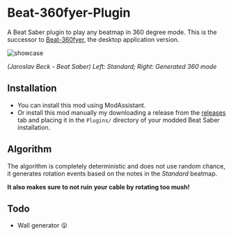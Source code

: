 # Beat-360fyer-Plugin
A Beat Saber plugin to play any beatmap in 360 degree mode. This is the successor to [Beat-360fyer](https://github.com/CodeStix/Beat-360fyer), the desktop application version.


![showcase](https://github.com/CodeStix/Beat-360fyer/raw/master/Build/Demos/beatsaber.gif)

*(Jaroslav Beck - Beat Saber) Left: Standard; Right: Generated 360 mode*

## Installation

- You can install this mod using ModAssistant.
- Or install this mod manually my downloading a release from the [releases](https://github.com/CodeStix/Beat-360fyer-Plugin/releases) tab and placing it in the `Plugins/` directory of your modded Beat Saber installation.

## Algorithm

The algorithm is completely deterministic and does not use random chance, it generates rotation events based on the notes in the *Standard* beatmap. 

**It also makes sure to not ruin your cable by rotating too mush!**

## Todo

- Wall generator :open_mouth:
